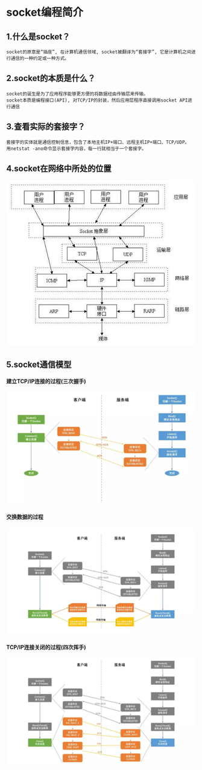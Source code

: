 # socket编程简介

## 1.什么是socket？
```
socket的原意是“插座”, 在计算机通信领域, socket被翻译为“套接字”, 它是计算机之间进行通信的一种约定或一种方式。
```

## 2.socket的本质是什么？
```
socket的诞生是为了应用程序能够更方便的将数据经由传输层来传输。
socket本质是编程接口(API), 对TCP/IP的封装，然后应用层程序直接调用socket API进行通信
```

## 3.查看实际的套接字？
```
套接字的实体就是通信控制信息，包含了本地主机IP+端口、远程主机IP+端口、TCP/UDP。
用netstat -ano命令显示套接字内容，每一行就相当于一个套接字。
```

## 4.socket在网络中所处的位置
![Image text](https://github.com/1819997197/go-socket/blob/master/ch02/img/socket-01.jpg)

## 5.socket通信模型

#### 建立TCP/IP连接的过程(三次握手)
![Image text](https://github.com/1819997197/go-socket/blob/master/ch02/img/socket-02.jpg)

#### 交换数据的过程
![Image text](https://github.com/1819997197/go-socket/blob/master/ch02/img/socket-03.jpg)

#### TCP/IP连接关闭的过程(四次挥手)
![Image text](https://github.com/1819997197/go-socket/blob/master/ch02/img/socket-04.jpg)